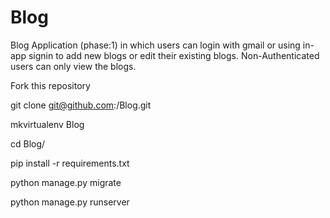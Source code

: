 # Blog
Blog Application (phase:1) in which users can login with gmail or using in-app signin to add new blogs or edit their existing blogs. Non-Authenticated users can only view the blogs.

Fork this repository

git clone git@github.com:<your username>/Blog.git

mkvirtualenv Blog

cd Blog/

pip install -r requirements.txt

python manage.py migrate

python manage.py runserver
